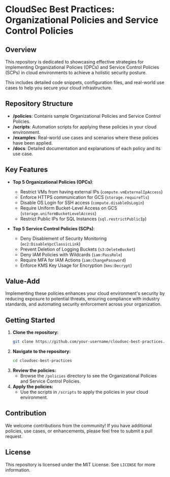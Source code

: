 # CloudSec Best Practices: Organizational Policies and Service Control Policies

## Overview

 This repository is dedicated to showcasing effective strategies for implementing Organizational Policies (OPCs) and Service Control Policies (SCPs) in cloud environments to achieve a holistic security posture. 

This includes detailed code snippets, configuration files, and real-world use cases to help you secure your cloud infrastructure.

## Repository Structure

- **/policies**: Contains sample Organizational Policies and Service Control Policies.
- **/scripts**: Automation scripts for applying these policies in your cloud environment.
- **/examples**: Real-world use cases and scenarios where these policies have been applied.
- **/docs**: Detailed documentation and explanations of each policy and its use case.

## Key Features

- **Top 5 Organizational Policies (OPCs)**:
  - Restrict VMs from having external IPs (`compute.vmExternalIpAccess`)
  - Enforce HTTPS communication for GCS (`storage.requireTls`)
  - Disable OS Login for SSH access (`compute.disableOsLogin`)
  - Require Uniform Bucket-Level Access on GCS (`storage.uniformBucketLevelAccess`)
  - Restrict Public IPs for SQL Instances (`sql.restrictPublicIp`)

- **Top 5 Service Control Policies (SCPs)**:
  - Deny Disablement of Security Monitoring (`ec2:DisableVpcClassicLink`)
  - Prevent Deletion of Logging Buckets (`s3:DeleteBucket`)
  - Deny IAM Policies with Wildcards (`iam:PassRole`)
  - Require MFA for IAM Actions (`iam:ChangePassword`)
  - Enforce KMS Key Usage for Encryption (`kms:Decrypt`)

## Value-Add

Implementing these policies enhances your cloud environment's security by reducing exposure to potential threats, ensuring compliance with industry standards, and automating security enforcement across your organization.

## Getting Started

1. **Clone the repository:**
    ```bash
    git clone https://github.com/your-username/cloudsec-best-practices.git
    ```
2. **Navigate to the repository:**
    ```bash
    cd cloudsec-best-practices
    ```
3. **Review the policies:**
    - Browse the `/policies` directory to see the Organizational Policies and Service Control Policies.
4. **Apply the policies:**
    - Use the scripts in `/scripts` to apply the policies in your cloud environment.

## Contribution

We welcome contributions from the community! If you have additional policies, use cases, or enhancements, please feel free to submit a pull request.

## License

This repository is licensed under the MIT License. See `LICENSE` for more information.
